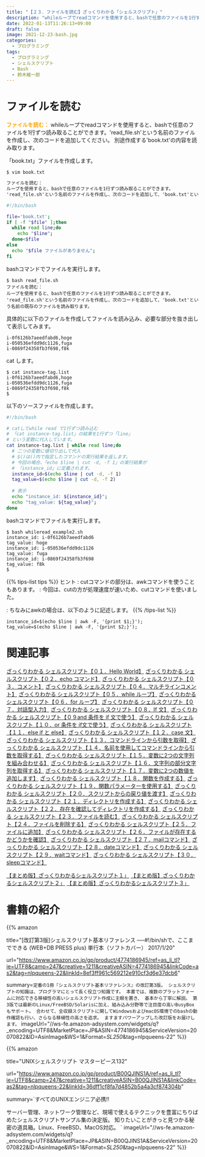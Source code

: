 ```yaml
---
title: "【２３．ファイルを読む】ざっくりわかる「シェルスクリプト」"
description: "whileループでreadコマンドを使用すると、bashで任意のファイルを1行ずつ読み取ることができます。'read_file.sh'という名前のファイルを作成し、次のコードを追加してください。 別途作成する'book.txt'の内容を読み取ります。"
date: 2022-01-13T11:26:13+09:00
draft: false
image: 2021-12-23-bash.jpg
categories:
  - プログラミング
tags:
  - プログラミング
  - シェルスクリプト
  - Bash
  - 鈴木維一郎
---
```


# ファイルを読む
<font color=orange><b>ファイルを読む：</b></font>
whileループでreadコマンドを使用すると、bashで任意のファイルを1行ずつ読み取ることができます。'read_file.sh'という名前のファイルを作成し、次のコードを追加してください。 別途作成する'book.txt'の内容を読み取ります。

「book.txt」ファイルを作成します。

```
$ vim book.txt
```

``` :book.txt
ファイルを読む：
ループを使用すると、bashで任意のファイルを1行ずつ読み取ることができます。
'read_file.sh'という名前のファイルを作成し、次のコードを追加して、'book.txt'という名前の既存のファイルを読み取ります。
```

``` bash:read_file.sh
#!/bin/bash

file='book.txt';
if [ -f "$file" ];then
  while read line;do
    echo "$line";
  done<$file
else
  echo "$file ファイルがありません";
fi
```

bashコマンドでファイルを実行します。

```
$ bash read_file.sh
ファイルを読む：
ループを使用すると、bashで任意のファイルを1行ずつ読み取ることができます。
'read_file.sh'という名前のファイルを作成し、次のコードを追加して、'book.txt'という名前の既存のファイルを読み取ります。
```

具体的に以下のファイルを作成してファイルを読み込み、必要な部分を抜き出して表示してみます。

``` bash:instance-tag.list
i-0f6126b7aeedfabd6,hoge
i-050536efdd9dc1126,fuga
i-0869f24358fb3f698,f8k
```

cat します。

```
$ cat instance-tag.list
i-0f6126b7aeedfabd6,hoge
i-050536efdd9dc1126,fuga
i-0869f24358fb3f698,f8k
$ 
```

以下のソースファイルを作成します。

``` bash:whileread_example2.sh
#!/bin/bash

# catしてwhile read で1行ずつ読み込む
# 「cat instance-tag.list」の結果を1行ずつ「line」
# という変数に代入しています。
cat instance-tag.list | while read line;do
  # 二つの変数に値切り出して代入
  # $()は()内で指定したコマンドの実行結果を返します。 
  # 今回の場合、「echo $line | cut -d, -f 1」の実行結果が
  # 「instance_id」に定義されます。
  instance_id=$(echo $line | cut -d, -f 1)
  tag_value=$(echo $line | cut -d, -f 2)
  
  # 表示
  echo "instance_id: ${instance_id}";
  echo "tag_value: ${tag_value}";
done
```

bashコマンドでファイルを実行します。

```
$ bash whileread_example2.sh
instance_id: i-0f6126b7aeedfabd6
tag_value: hoge
instance_id: i-050536efdd9dc1126
tag_value: fuga
instance_id: i-0869f24358fb3f698
tag_value: f8k
$
```

{{% tips-list tips %}}
ヒント
: cutコマンドの部分は、awkコマンドを使うこともあります。
: 今回は、cutの方が処理速度が速いため、cutコマンドを使いました。

: ちなみにawkの場合は、以下のように記述します。
{{% /tips-list %}}

```
instance_id=$(echo $line | awk -F, '{print $1;}');
tag_value=$(echo $line | awk -F, '{print $2;}');
```


# 関連記事
[ざっくりわかる シェルスクリプト【０１．Hello World】](https://suzukiiichiro.github.io/posts/2022-01-14-01-suzuki/)
[ざっくりわかる シェルスクリプト【０２．echo コマンド】](https://suzukiiichiro.github.io/posts/2022-01-14-02-suzuki/)
[ざっくりわかる シェルスクリプト【０３．コメント】](https://suzukiiichiro.github.io/posts/2022-01-14-03-suzuki/)
[ざっくりわかる シェルスクリプト【０４．マルチラインコメント】](https://suzukiiichiro.github.io/posts/2022-01-14-04-suzuki/)
[ざっくりわかる シェルスクリプト【０５．while ループ】](https://suzukiiichiro.github.io/posts/2022-01-14-05-suzuki/)
[ざっくりわかる シェルスクリプト【０６．for ループ】](https://suzukiiichiro.github.io/posts/2022-01-14-06-suzuki/)
[ざっくりわかる シェルスクリプト【０７．対話型入力】](https://suzukiiichiro.github.io/posts/2022-01-14-07-suzuki/)
[ざっくりわかる シェルスクリプト【０８．If 文】](https://suzukiiichiro.github.io/posts/2022-01-14-08-suzuki/)
[ざっくりわかる シェルスクリプト【０９and 条件を if 文で使う】](https://suzukiiichiro.github.io/posts/2022-01-14-09-suzuki/)
[ざっくりわかる シェルスクリプト【１０．or 条件を if文で使う】](https://suzukiiichiro.github.io/posts/2022-01-14-10-suzuki/)
[ざっくりわかる シェルスクリプト【１１．else if と else】](https://suzukiiichiro.github.io/posts/2022-01-14-11-suzuki/)
[ざっくりわかる シェルスクリプト【１２．case 文】](https://suzukiiichiro.github.io/posts/2022-01-14-12-suzuki/)
[ざっくりわかる シェルスクリプト【１３．コマンドラインから引数を取得】](https://suzukiiichiro.github.io/posts/2022-01-14-13-suzuki/)
[ざっくりわかる シェルスクリプト【１４．名前を使用してコマンドラインから引数を取得する】](https://suzukiiichiro.github.io/posts/2022-01-14-14-suzuki/)
[ざっくりわかる シェルスクリプト【１５．変数に2つの文字列を組み合わせる】](https://suzukiiichiro.github.io/posts/2022-01-14-15-suzuki/)
[ざっくりわかる シェルスクリプト【１６．文字列の部分文字列を取得する】](https://suzukiiichiro.github.io/posts/2022-01-14-16-suzuki/)
[ざっくりわかる シェルスクリプト【１７．変数に2つの数値を追加します】](https://suzukiiichiro.github.io/posts/2022-01-14-17-suzuki/)
[ざっくりわかる シェルスクリプト【１８．関数を作成する】](https://suzukiiichiro.github.io/posts/2022-01-14-18-suzuki/)
[ざっくりわかる シェルスクリプト【１９．関数パラメーターを使用する】](https://suzukiiichiro.github.io/posts/2022-01-14-19-suzuki/)
[ざっくりわかる シェルスクリプト【２０．スクリプトからの戻り値を渡す】](https://suzukiiichiro.github.io/posts/2022-01-14-20-suzuki/)
[ざっくりわかる シェルスクリプト【２１．ディレクトリを作成する】](https://suzukiiichiro.github.io/posts/2022-01-14-21-suzuki/)
[ざっくりわかる シェルスクリプト【２２．存在を確認してディレクトリを作成する】](https://suzukiiichiro.github.io/posts/2022-01-14-22-suzuki/)
[ざっくりわかる シェルスクリプト【２３．ファイルを読む】](https://suzukiiichiro.github.io/posts/2022-01-14-23-suzuki/)
[ざっくりわかる シェルスクリプト【２４．ファイルを削除する】](https://suzukiiichiro.github.io/posts/2022-01-14-24-suzuki/)
[ざっくりわかる シェルスクリプト【２５．ファイルに追加】](https://suzukiiichiro.github.io/posts/2022-01-14-25-suzuki/)
[ざっくりわかる シェルスクリプト【２６．ファイルが存在するかどうかを確認】](https://suzukiiichiro.github.io/posts/2022-01-14-26-suzuki/)
[ざっくりわかる シェルスクリプト【２７．mailコマンド】](https://suzukiiichiro.github.io/posts/2022-01-14-27-suzuki/)
[ざっくりわかる シェルスクリプト【２８．dateコマンド】](https://suzukiiichiro.github.io/posts/2022-01-14-28-suzuki/)
[ざっくりわかる シェルスクリプト【２９．waitコマンド】](https://suzukiiichiro.github.io/posts/2022-01-14-29-suzuki/)
[ざっくりわかる シェルスクリプト【３０．sleepコマンド】](https://suzukiiichiro.github.io/posts/2022-01-14-30-suzuki/)



[【まとめ版】ざっくりわかるシェルスクリプト１」](https://suzukiiichiro.github.io/posts/2022-01-07-01-suzuki/)
[【まとめ版】ざっくりわかるシェルスクリプト２」](https://suzukiiichiro.github.io/posts/2022-01-12-01-suzuki/)
[【まとめ版】ざっくりわかるシェルスクリプト３」](https://suzukiiichiro.github.io/posts/2022-01-13-01-suzuki/)



# 書籍の紹介
{{% amazon

title="[改訂第3版]シェルスクリプト基本リファレンス ──#!/bin/shで、ここまでできる (WEB+DB PRESS plus) 単行本（ソフトカバー）  2017/1/20"

url="https://www.amazon.co.jp/gp/product/4774186945/ref=as_li_tl?ie=UTF8&camp=247&creative=1211&creativeASIN=4774186945&linkCode=as2&tag=nlpqueens-22&linkId=8ef3ff961c569212e910cf3d6e37dcb6"

summary=`定番の1冊『シェルスクリプト基本リファレンス』の改訂第3版。
シェルスクリプトの知識は、プログラマにとって長く役立つ知識です。
本書では、複数のプラットフォームに対応できる移植性の高いシェルスクリプト作成に主眼を置き、
基本から丁寧に解説。
第3版では最新のLinux/FreeBSD/Solarisに加え、組み込み分野等で注目度の高いBusyBoxもサポート。
合わせて、全収録スクリプトに関してWindowsおよびmacOS環境でのbashの動作確認も行い、さらなる移植性の高さを追求。
ますますパワーアップした改訂版をお届けします。`
imageUrl="//ws-fe.amazon-adsystem.com/widgets/q?_encoding=UTF8&MarketPlace=JP&ASIN=4774186945&ServiceVersion=20070822&ID=AsinImage&WS=1&Format=_SL250_&tag=nlpqueens-22"
%}}

{{% amazon

title="UNIXシェルスクリプト マスターピース132"

url="https://www.amazon.co.jp/gp/product/B00QJINS1A/ref=as_li_tl?ie=UTF8&camp=247&creative=1211&creativeASIN=B00QJINS1A&linkCode=as2&tag=nlpqueens-22&linkId=36dff1cf8fa7d4852b5a4a3cf874304b"

summary=`すべてのUNIXエンジニア必携!!

サーバー管理、ネットワーク管理など、現場で使えるテクニックを豊富にちりばめたシェルスクリプトサンプル集の決定版。
知りたいことがきっと見つかる秘密の道具箱。Linux、FreeBSD、MacOS対応。
`
imageUrl="//ws-fe.amazon-adsystem.com/widgets/q?_encoding=UTF8&MarketPlace=JP&ASIN=B00QJINS1A&ServiceVersion=20070822&ID=AsinImage&WS=1&Format=_SL250_&tag=nlpqueens-22"
%}}



